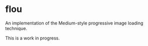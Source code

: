 # flou


An implementation of the Medium-style progressive image loading technique.

This is a work in progress.

